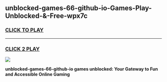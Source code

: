 
## unblocked-games-66-github-io-Games-Play-Unblocked-&-Free-wpx7c
<h3>
<a href="https://premium76.site?title=unblocked-games-66-github-io&ref=24A">CLICK TO PLAY</a></h3>
<hr>

<h3>
<a href="https://premium76.site?title=unblocked-games-66-github-io&ref=24A">CLICK 2 PLAY</a>
  
</h3>

<a href="https://premium76.site?title=unblocked-games-66-github-io&ref=24A"><img src="https://clearcache.store/games.png"></a>


**unblocked-games-66-github-io games unblocked: Your Gateway to Fun and Accessible Online Gaming**
